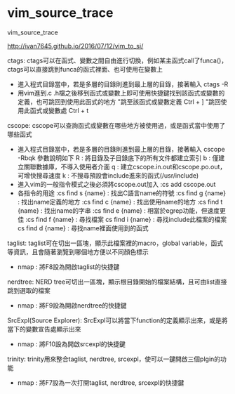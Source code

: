 # vim_source_trace
vim_source_trace

http://ivan7645.github.io/2016/07/12/vim_to_si/

ctags:
ctags可以在函式、變數之間自由進行切換，例如某主函式call了funca()，ctags可以直接跳到funca的函式裡面、也可使用在變數上
*	進入程式目錄當中，若是多層的目錄則進到最上層的目錄，接著輸入
	ctags -R
*	用vim進到.c .h檔之後移到函式或變數上即可使用快捷鍵找到該函式或變數的定義，也可跳回到使用此函式的地方
	"跳至該函式或變數定義
	Ctrl + ]
	"跳回使用此函式或變數處
	Ctrl + t

cscope:
cscope可以查詢函式或變數在哪些地方被使用過，或是函式當中使用了哪些函式
*	進入程式目錄當中，若是多層的目錄則進到最上層的目錄，接著輸入
	cscope -Rbqk
	參數說明如下
	R : 將目錄及子目錄底下的所有文件都建立索引
	b : 僅建立關聯數據庫，不導入使用者介面
	q : 建立cscope.in.out和cscope.po.out，可增快搜尋速度
	k : 不搜尋預設會include進來的函式(/usr/include)
*	進入vim的一般指令模式之後必須將cscope.out加入
	:cs add cscope.out
*	各指令的用途
	:cs find s {name} : 找出C語言name的符號
	:cs find g {name} : 找出name定義的地方
	:cs find c {name} : 找出使用name的地方
	:cs find t {name} : 找出name的字串
	:cs find e {name} : 相當於egrep功能，但速度更佳
	:cs find f {name} : 尋找檔案
	cs find i {name} : 尋找include此檔案的檔案
	cs find d {name} : 尋找name裡面使用到的函式

taglist:
taglist可在切出一區塊，顯示此檔案裡的macro，global variable，函式等資訊，且會隨著瀏覽到哪個地方便以不同顏色標示
*	nmap : 將F8設為開啟taglist的快捷鍵

nerdtree:
NERD tree可切出一區塊，顯示根目錄開始的檔案結構，且可由list直接跳到選取的檔案
*	nmap : 將F9設為開啟nerdtree的快捷鍵

SrcExpl(Source Explorer):
SrcExpl可以將當下function的定義顯示出來，或是將當下的變數宣告處顯示出來
*	nmap : 將F10設為開啟srcexpl的快捷鍵

trinity:
trinity用來整合taglist, nerdtree, srcexpl，使可以一鍵開啟三個plgin的功能
*	nmap : 將F7設為一次打開taglist, nerdtree, srcexpl的快捷鍵

